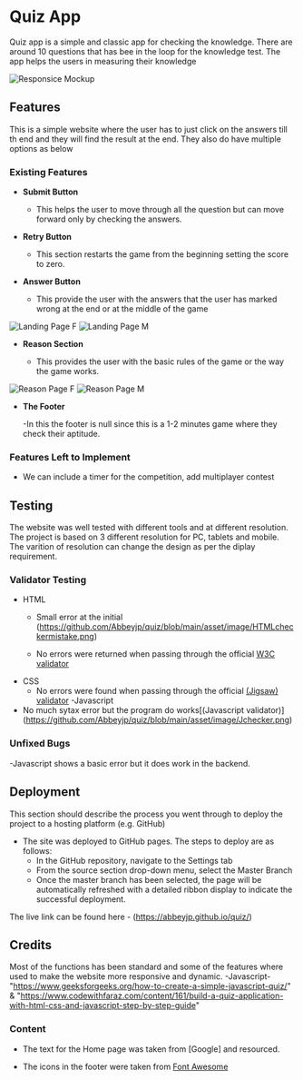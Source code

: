 # Quiz App

Quiz app is a simple and classic app for checking the knowledge. There are around 10 questions that has bee in the loop for the knowledge test. The app helps the users in measuring their knowledge


![Responsice Mockup](https://github.com/Abbeyjp/quiz/blob/main/asset/image/Combined.png)

## Features 

This is a simple website where the user has to just click on the answers till th end and they will find the result at the end. They also do have multiple options as below

### Existing Features

- __Submit Button__

  - This helps the user to move through all the question but can move forward only by checking the answers.

- __Retry Button__

  - This section restarts the game from the beginning setting the score to zero.

- __Answer Button__

  - This provide the user with the answers that the user has marked wrong at the end or at the middle of the game

![Landing Page F](https://github.com/Abbeyjp/quiz/blob/main/asset/image/FrontPC.png)
![Landing Page M](https://github.com/Abbeyjp/quiz/blob/main/asset/image/FrontMobile.png)

- __Reason Section__

  - This provides the user with the basic rules of the game or the way the game works.

![Reason Page F](https://github.com/Abbeyjp/quiz/blob/main/asset/image/FrontPC2.png)
![Reason Page M](https://github.com/Abbeyjp/quiz/blob/main/asset/image/MobileRules.png)

- __The Footer__ 

  -In this the footer is null since this is a 1-2 minutes game where they check their aptitude.

### Features Left to Implement

- We can include a timer for the competition, add multiplayer contest

## Testing 

The website was well tested with different tools and at different resolution. The project is based on 3 different resolution for PC, tablets and mobile. The varition of resolution can change the design as per the diplay requirement.


### Validator Testing 

- HTML
  - Small error at the initial   (https://github.com/Abbeyjp/quiz/blob/main/asset/image/HTMLcheckermistake.png)

  - No errors were returned when passing through the official [W3C validator](https://validator.w3.org/nu/?doc=https%3A%2F%2Fquiz.abbey-johnsonjo.repl.co%2F)
- CSS
  - No errors were found when passing through the official [(Jigsaw) validator](https://jigsaw.w3.org/css-validator/validator?uri=https%3A%2F%2Fquiz.abbey-johnsonjo.repl.co%2F&profile=css3svg&usermedium=all&warning=1&vextwarning=&lang=en)
-Javascript
 - No much sytax error but the program do works[(Javascript validator)] (https://github.com/Abbeyjp/quiz/blob/main/asset/image/Jchecker.png)

### Unfixed Bugs

-Javascript shows a basic error but it does work in the backend.

## Deployment

This section should describe the process you went through to deploy the project to a hosting platform (e.g. GitHub) 

- The site was deployed to GitHub pages. The steps to deploy are as follows: 
  - In the GitHub repository, navigate to the Settings tab 
  - From the source section drop-down menu, select the Master Branch
  - Once the master branch has been selected, the page will be automatically refreshed with a detailed ribbon display to indicate the successful deployment. 

The live link can be found here - (https://abbeyjp.github.io/quiz/)


## Credits 

Most of the functions has been standard and some of the features where used to make the website more responsive and dynamic.
-Javascript- "https://www.geeksforgeeks.org/how-to-create-a-simple-javascript-quiz/" & "https://www.codewithfaraz.com/content/161/build-a-quiz-application-with-html-css-and-javascript-step-by-step-guide"



### Content 

- The text for the Home page was taken from [Google] and resourced.

- The icons in the footer were taken from [Font Awesome](https://fontawesome.com/)
